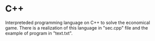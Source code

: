 # C++
Interpreteded programming language on C++ to solve the economical game.
There is a realization of this language in "sec.cpp" file and the example of program in "text.txt".
